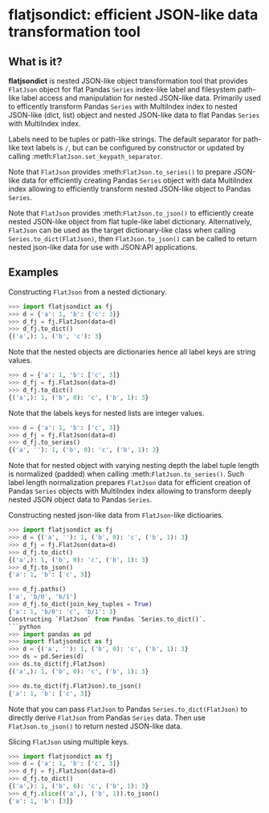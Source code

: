 # flatjsondict: efficient JSON-like data transformation tool

## What is it?
**flatjsondict** is nested JSON-like object transformation tool that provides 
`FlatJson` object for flat Pandas `Series` index-like label and filesystem 
path-like label access and manipulation for nested JSON-like data. Primarily 
used to efficently transform Pandas `Series` with MultiIndex index to nested 
JSON-like (dict, list) object and nested JSON-like data to flat Pandas 
`Series` with MultiIndex index.

Labels need to be tuples or path-like strings. The default separator for 
path-like text labels is ``/``, but can be configured by constructor or 
updated by calling :meth:`FlatJson.set_keypath_separator`.

Note that `FlatJson` provides :meth:`FlatJson.to_series()` to prepare 
JSON-like data for efficiently creating Pandas `Series` object with data 
MultiIndex index allowing to efficiently transform nested JSON-like object 
to Pandas `Series`.

Note that `FlatJson` provides :meth:`FlatJson.to_json()` to efficiently 
create nested JSON-like object from flat tuple-like label dictionary. 
Alternatively, `FlatJson` can be used as the target dictionary-like class when 
calling `Series.to_dict(FlatJson)`, then `FlatJson.to_json()` can be called 
to return nested json-like data for use with JSON:API applications.

## Examples
Constructing `FlatJson` from a nested dictionary.
```python
>>> import flatjsondict as fj
>>> d = {'a': 1, 'b': {'c': 3}}
>>> d_fj = fj.FlatJson(data=d)
>>> d_fj.to_dict()
{('a',): 1, ('b', 'c'): 3}
```

Note that the nested objects are dictionaries hence all label keys are 
string values.

```python
>>> d = {'a': 1, 'b': ['c', 3]}
>>> d_fj = fj.FlatJson(data=d)
>>> d_fj.to_dict()
{('a',): 1, ('b', 0): 'c', ('b', 1): 3}
```

Note that the labels keys for nested lists are integer values.

```python
>>> d = {'a': 1, 'b': ['c', 3]}
>>> d_fj = fj.FlatJson(data=d)
>>> d_fj.to_series()
{('a', ''): 1, ('b', 0): 'c', ('b', 1): 3}
```

Note that for nested object with varying nesting depth the label tuple 
length is normalized (padded) when calling :meth:`FlatJson.to_series()`. 
Such label length normalization prepares `FlatJson` data for efficient 
creation of Pandas `Series` objects with MultiIndex index allowing to 
transform deeply nested JSON object data to Pandas `Series`.

Constructing nested json-like data from `FlatJson`-like dictioaries.
```python
>>> import flatjsondict as fj
>>> d = {('a', ''): 1, ('b', 0): 'c', ('b', 1): 3}
>>> d_fj = fj.FlatJson(data=d)
>>> d_fj.to_dict()
{('a',): 1, ('b', 0): 'c', ('b', 1): 3}
>>> d_fj.to_json()
{'a': 1, 'b': ['c', 3]}

>>> d_fj.paths()
['a', 'b/0', 'b/1']
>>> d_fj.to_dict(join_key_tuples = True)
{'a': 1, 'b/0': 'c', 'b/1': 3}
Constructing `FlatJson` from Pandas `Series.to_dict()`.
```python
>>> import pandas as pd
>>> import flatjsondict as fj
>>> d = {('a', ''): 1, ('b', 0): 'c', ('b', 1): 3}
>>> ds = pd.Series(d)
>>> ds.to_dict(fj.FlatJson)
{('a',): 1, ('b', 0): 'c', ('b', 1): 3}

>>> ds.to_dict(fj.FlatJson).to_json()
{'a': 1, 'b': ['c', 3]}
```

Note that you can pass `FlatJson` to Pandas `Series.to_dict(FlatJson)` 
to directly derive `FlatJson` from Pandas `Series` data. Then use
`FlatJson.to_json()` to return nested JSON-like data.

Slicing `FlatJson` using multiple keys.
```python
>>> import flatjsondict as fj
>>> d = {'a': 1, 'b': ['c', 3]}
>>> d_fj = fj.FlatJson(data=d)
>>> d_fj.to_dict()
{('a',): 1, ('b', 0): 'c', ('b', 1): 3}
>>> d_fj.slice(('a',), ('b', 1)).to_json()
{'a': 1, 'b': [3]}
```